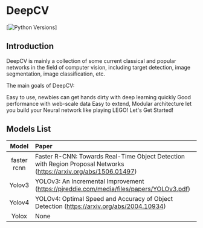 # DeepCV

[![Python Versions](https://img.shields.io/pypi/pyversions)]
## Introduction
DeepCV is mainly a collection of some current classical and popular networks in the field of computer vision, including target detection, image segmentation, image classification, etc.

The main goals of DeepCV:

Easy to use, newbies can get hands dirty with deep learning quickly
Good performance with web-scale data
Easy to extend, Modular architecture let you build your Neural network like playing LEGO!
Let's Get Started!

## Models List

|                 Model                  | Paper                                                                                                                                                           |
| :------------------------------------: | :-------------------------------------------------------------------------------------------------------------------------------------------------------------- |
| faster rcnn  | Faster R-CNN: Towards Real-Time Object Detection with Region Proposal Networks (https://arxiv.org/abs/1506.01497)             |
| Yolov3       | YOLOv3: An Incremental Improvement (https://pjreddie.com/media/files/papers/YOLOv3.pdf)                                       |
| Yolov4       | YOLOv4: Optimal Speed and Accuracy of Object Detection (https://arxiv.org/abs/2004.10934)                                     |
| Yolox        | None                                                                                                                          |
